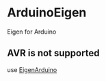 # ArduinoEigen

Eigen for Arduino

## AVR is not supported

use [EigenArduino](https://github.com/vancegroup/EigenArduino)

